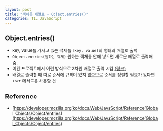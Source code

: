 ```yaml
---
layout: post
title: "객체를 배열로 - Object.entries()"
categories: TIL JavaScript
---
```


## Object.entries()

- key, value를 가지고 있는 객체를 `[key, value]`의 형태의 배열로 출력
- `Object.entries(원하는 객체)` 원하는 객체를 안에 넣으면 새로운 배열로 출력해 줌.
- 이전 프로젝트에서 이런 방식으로 2차원 배열로 출력 시킴 [(링크)](https://github.com/b41-41/19_06th_cola_dashboard/blob/main/src/components/Filtering/FilterCheckBoxs/FilterCheckBoxs.tsx)
- 배열로 출력할 때 따로 순서에 규칙이 있지 않으므로 순서를 정렬할 필요가 있다면 `sort` 메서드를 사용할 것.

## Reference

- [https://developer.mozilla.org/ko/docs/Web/JavaScript/Reference/Global_Objects/Object/entries](https://developer.mozilla.org/ko/docs/Web/JavaScript/Reference/Global_Objects/Object/entries)

